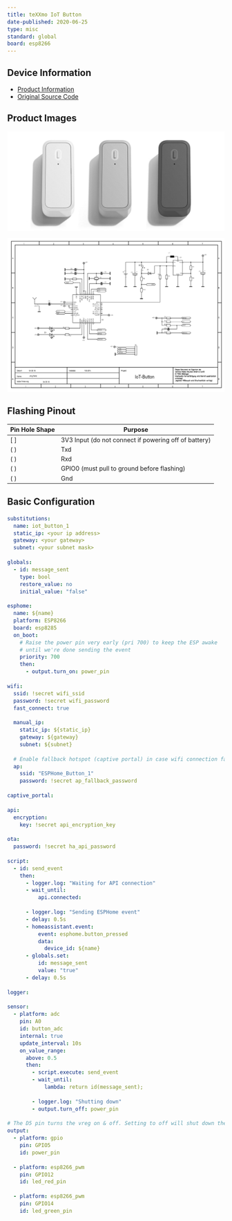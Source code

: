 ```yaml
---
title: teXXmo IoT Button
date-published: 2020-06-25
type: misc
standard: global
board: esp8266
---
```


## Device Information

- [Product Information](http://www.iot-button.eu/index_en.html)
- [Original Source Code](https://github.com/teXXmo/TheButtonProject)

## Product Images

![Product Image](button_s_a.jpg "Product Image")

![Schematic](schematic.png "Schematic")

## Flashing Pinout

| Pin Hole Shape | Purpose |
| ------ | ----------------------- |
| [ ] | 3V3 Input (do not connect if powering off of battery) |
| ( ) | Txd |
| ( ) | Rxd |
| ( ) | GPIO0 (must pull to ground before flashing) |
| ( ) | Gnd |

## Basic Configuration

```yaml
substitutions:
  name: iot_button_1
  static_ip: <your ip address>
  gateway: <your gateway>
  subnet: <your subnet mask>

globals:
  - id: message_sent
    type: bool
    restore_value: no
    initial_value: "false"

esphome:
  name: ${name}
  platform: ESP8266
  board: esp8285
  on_boot:
    # Raise the power pin very early (pri 700) to keep the ESP awake
    # until we're done sending the event
    priority: 700
    then:
      - output.turn_on: power_pin

wifi:
  ssid: !secret wifi_ssid
  password: !secret wifi_password
  fast_connect: true

  manual_ip:
    static_ip: ${static_ip}
    gateway: ${gateway}
    subnet: ${subnet}

  # Enable fallback hotspot (captive portal) in case wifi connection fails
  ap:
    ssid: "ESPHome_Button_1"
    password: !secret ap_fallback_password

captive_portal:

api:
  encryption:
    key: !secret api_encryption_key

ota:
  password: !secret ha_api_password

script:
  - id: send_event
    then:
      - logger.log: "Waiting for API connection"
      - wait_until:
          api.connected:

      - logger.log: "Sending ESPHome event"
      - delay: 0.5s
      - homeassistant.event:
          event: esphome.button_pressed
          data:
            device_id: ${name}
      - globals.set:
          id: message_sent
          value: "true"
      - delay: 0.5s

logger:

sensor:
  - platform: adc
    pin: A0
    id: button_adc
    internal: true
    update_interval: 10s
    on_value_range:
      above: 0.5
      then:
        - script.execute: send_event
        - wait_until:
            lambda: return id(message_sent);

        - logger.log: "Shutting down"
        - output.turn_off: power_pin

# The D5 pin turns the vreg on & off. Setting to off will shut down the device.
output:
  - platform: gpio
    pin: GPIO5
    id: power_pin

  - platform: esp8266_pwm
    pin: GPIO12
    id: led_red_pin

  - platform: esp8266_pwm
    pin: GPIO14
    id: led_green_pin
```
